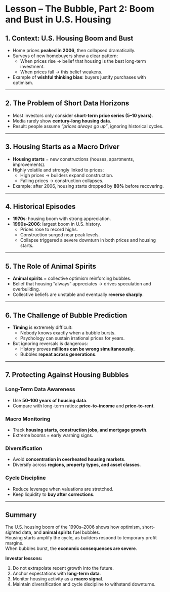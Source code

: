 # Lesson – The Bubble, Part 2: Boom and Bust in U.S. Housing

## 1. Context: U.S. Housing Boom and Bust
- Home prices **peaked in 2006**, then collapsed dramatically.  
- Surveys of new homebuyers show a clear pattern:  
  - When prices rise → belief that housing is the best long-term investment.  
  - When prices fall → this belief weakens.  
- Example of **wishful thinking bias**: buyers justify purchases with optimism.  

---

## 2. The Problem of Short Data Horizons
- Most investors only consider **short-term price series (5–10 years)**.  
- Media rarely show **century-long housing data**.  
- Result: people assume *“prices always go up”*, ignoring historical cycles.  

---

## 3. Housing Starts as a Macro Driver
- **Housing starts** = new constructions (houses, apartments, improvements).  
- Highly volatile and strongly linked to prices:  
  - High prices → builders expand construction.  
  - Falling prices → construction collapses.  
- Example: after 2006, housing starts dropped by **80%** before recovering.  

---

## 4. Historical Episodes
- **1970s**: housing boom with strong appreciation.  
- **1990s–2006**: largest boom in U.S. history.  
  - Prices rose to record highs.  
  - Construction surged near peak levels.  
  - Collapse triggered a severe downturn in both prices and housing starts.  

---

## 5. The Role of Animal Spirits
- **Animal spirits** = collective optimism reinforcing bubbles.  
- Belief that housing “always” appreciates → drives speculation and overbuilding.  
- Collective beliefs are unstable and eventually **reverse sharply**.  

---

## 6. The Challenge of Bubble Prediction
- **Timing** is extremely difficult:  
  - Nobody knows exactly when a bubble bursts.  
  - Psychology can sustain irrational prices for years.  
- But ignoring reversals is dangerous:  
  - History proves **millions can be wrong simultaneously**.  
  - Bubbles **repeat across generations**.  

---

## 7. Protecting Against Housing Bubbles

### Long-Term Data Awareness
- Use **50–100 years of housing data**.  
- Compare with long-term ratios: **price-to-income** and **price-to-rent**.  

### Macro Monitoring
- Track **housing starts, construction jobs, and mortgage growth**.  
- Extreme booms = early warning signs.  

### Diversification
- Avoid **concentration in overheated housing markets**.  
- Diversify across **regions, property types, and asset classes**.  

### Cycle Discipline
- Reduce leverage when valuations are stretched.  
- Keep liquidity to **buy after corrections**.  

---

## Summary
The U.S. housing boom of the 1990s–2006 shows how optimism, short-sighted data, and **animal spirits** fuel bubbles.  
Housing starts amplify the cycle, as builders respond to temporary profit margins.  
When bubbles burst, the **economic consequences are severe**.  

**Investor lessons:**  
1. Do not extrapolate recent growth into the future.  
2. Anchor expectations with **long-term data**.  
3. Monitor housing activity as a **macro signal**.  
4. Maintain diversification and cycle discipline to withstand downturns.  

